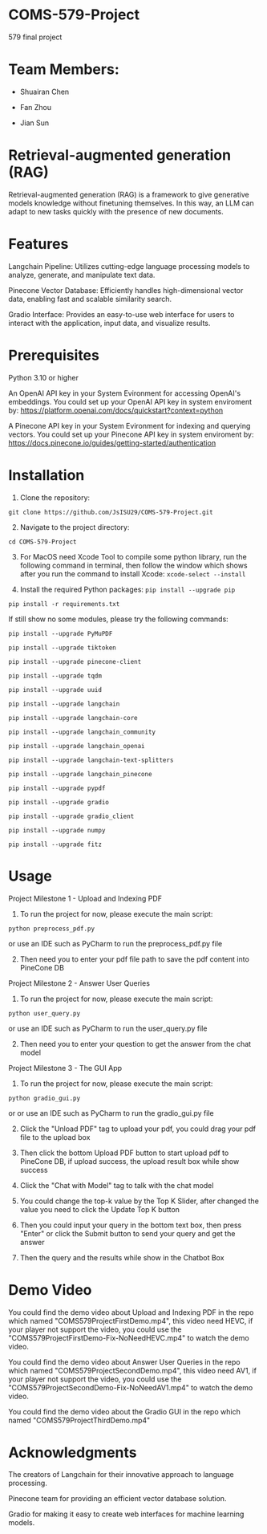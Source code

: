 # COMS-579-Project
579 final project

# Team Members:

* Shuairan Chen

* Fan Zhou

* Jian Sun

# Retrieval-augmented generation (RAG) 

Retrieval-augmented generation (RAG) is a framework to give generative models knowledge without finetuning themselves. In this way, an LLM can adapt to new tasks quickly with the presence of new documents.

# Features

Langchain Pipeline: Utilizes cutting-edge language processing models to analyze, generate, and manipulate text data.

Pinecone Vector Database: Efficiently handles high-dimensional vector data, enabling fast and scalable similarity search.

Gradio Interface: Provides an easy-to-use web interface for users to interact with the application, input data, and visualize results.

# Prerequisites

Python 3.10 or higher

An OpenAI API key in your System Evironment for accessing OpenAI's embeddings.
You could set up your OpenAI API key in system enviroment by: https://platform.openai.com/docs/quickstart?context=python

A Pinecone API key in your System Evironment for indexing and querying vectors.
You could set up your Pinecone API key in system enviroment by: https://docs.pinecone.io/guides/getting-started/authentication

# Installation

1. Clone the repository:

`git clone https://github.com/JsISU29/COMS-579-Project.git`

2. Navigate to the project directory:

`cd COMS-579-Project`

3. For MacOS need Xcode Tool to compile some python library, run the following command in terminal, then follow the window which shows after you run the command to install Xcode:
`xcode-select --install`

4. Install the required Python packages:
`pip install --upgrade pip`

`pip install -r requirements.txt`

If still show no some modules, please try the following commands:

`pip install --upgrade PyMuPDF`

`pip install --upgrade tiktoken`

`pip install --upgrade pinecone-client`

`pip install --upgrade tqdm`

`pip install --upgrade uuid`

`pip install --upgrade langchain`

`pip install --upgrade langchain-core`

`pip install --upgrade langchain_community`

`pip install --upgrade langchain_openai`

`pip install --upgrade langchain-text-splitters`

`pip install --upgrade langchain_pinecone`

`pip install --upgrade pypdf`

`pip install --upgrade gradio`

`pip install --upgrade gradio_client`

`pip install --upgrade numpy`

`pip install --upgrade fitz`

# Usage

Project Milestone 1 - Upload and Indexing PDF

1. To run the project for now, please execute the main script:

`python preprocess_pdf.py`

or use an IDE such as PyCharm to run the preprocess_pdf.py file

2. Then need you to enter your pdf file path to save the pdf content into PineCone DB

Project Milestone 2 - Answer User Queries

1. To run the project for now, please execute the main script:

`python user_query.py`

or use an IDE such as PyCharm to run the user_query.py file

2. Then need you to enter your question to get the answer from the chat model

Project Milestone 3 - The GUI App

1. To run the project for now, please execute the main script:

`python gradio_gui.py`

or or use an IDE such as PyCharm to run the gradio_gui.py file

2. Click the "Unload PDF" tag to upload your pdf, you could drag your pdf file to the upload box

3. Then click the bottom Upload PDF button to start upload pdf to PineCone DB, if upload success, the upload result box while show success

4. Click the "Chat with Model" tag to talk with the chat model

5. You could change the top-k value by the Top K Slider, after changed the value you need to click the Update Top K button

6. Then you could input your query in the bottom text box, then press "Enter" or click the Submit button to send your query and get the answer

7. Then the query and the results while show in the Chatbot Box

# Demo Video

You could find the demo video about Upload and Indexing PDF in the repo which named "COMS579ProjectFirstDemo.mp4", this video need HEVC, if your player not support the video, you could use the "COMS579ProjectFirstDemo-Fix-NoNeedHEVC.mp4" to watch the demo video.

You could find the demo video about Answer User Queries in the repo which named "COMS579ProjectSecondDemo.mp4", this video need AV1, if your player not support the video, you could use the "COMS579ProjectSecondDemo-Fix-NoNeedAV1.mp4" to watch the demo video.

You could find the demo video about the Gradio GUI in the repo which named "COMS579ProjectThirdDemo.mp4"

# Acknowledgments

The creators of Langchain for their innovative approach to language processing.

Pinecone team for providing an efficient vector database solution.

Gradio for making it easy to create web interfaces for machine learning models.
